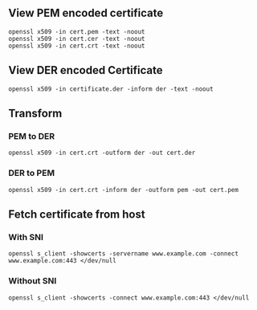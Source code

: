 ## View PEM encoded certificate
```shell
openssl x509 -in cert.pem -text -noout
openssl x509 -in cert.cer -text -noout
openssl x509 -in cert.crt -text -noout
```

## View DER encoded Certificate

```shell
openssl x509 -in certificate.der -inform der -text -noout
```

## Transform

### PEM to DER
```
openssl x509 -in cert.crt -outform der -out cert.der
```

### DER to PEM
```
openssl x509 -in cert.crt -inform der -outform pem -out cert.pem
```

## Fetch certificate from host
### With SNI
```shell
openssl s_client -showcerts -servername www.example.com -connect www.example.com:443 </dev/null
```
### Without SNI
```shell
openssl s_client -showcerts -connect www.example.com:443 </dev/null
```